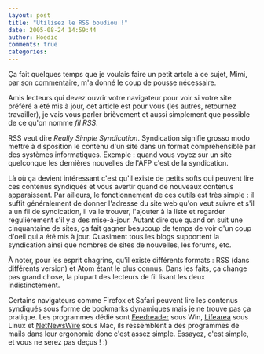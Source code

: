 ```yaml
---
layout: post
title: "Utilisez le RSS boudiou !"
date: 2005-08-24 14:59:44
author: Hoedic
comments: true
categories: 
---
```



Ça fait quelques temps que je voulais faire un petit artcle à ce sujet, Mimi, par son [commentaire](http://www.mon-ile.net/carnet/blog1494.html#forum3520), m'a donné le coup de pousse nécessaire.

Amis lecteurs qui devez ouvrir votre navigateur pour voir si votre site préféré a été mis à jour, cet article est pour vous (les autres, retournez travailler), je vais vous parler brièvement et aussi simplement que possible de ce qu'on nomme *fil RSS*.

RSS veut dire *Really Simple Syndication*. Syndication signifie grosso modo mettre à disposition le contenu d'un site dans un format compréhensible par des systèmes informatiques. Exemple : quand vous voyez sur un site quelconque les dernières nouvelles de l'AFP c'est de la syndication.

Là où ça devient intéressant c'est qu'il existe de petits softs qui peuvent lire ces contenus syndiqués et vous avertir quand de nouveaux contenus apparaissent. Par ailleurs, le fonctionnement de ces outils est très simple : il suffit généralement de donner l'adresse du site web qu'on veut suivre et s'il a un fil de syndication, il va le trouver, l'ajouter à la liste et regarder régulièrement s'il y a des mise-à-jour. Autant dire que quand on suit une cinquantaine de sites, ça fait gagner beaucoup de temps de voir d'un coup d'oeil qui a été mis à jour. Quasiment tous les blogs supportent la syndication ainsi que nombres de sites de nouvelles, les forums, etc.

À noter, pour les esprit chagrins, qu'il existe différents formats : RSS (dans différents version) et Atom étant le plus connus. Dans les faits, ça change pas grand chose, la plupart des lecteurs de fil lisant les deux indistinctement.

Certains navigateurs comme Firefox et Safari peuvent lire les contenus syndiqués sous forme de bookmarks dynamiques mais je ne trouve pas ça pratique. Les programmes dédié sont [Feedreader](http://www.feedreader.com/) sous Win, [Lifearea](http://liferea.sourceforge.net/) sous Linux et [NetNewsWire](http://ranchero.com/netnewswire/) sous Mac, ils ressemblent à des programmes de mails dans leur ergonomie donc c'est assez simple. Essayez, c'est simple, et vous ne serez pas deçus ! :)